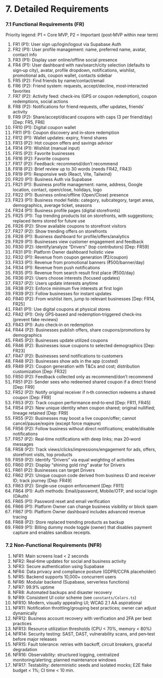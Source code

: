 # 7. Detailed Requirements
### 7.1 Functional Requirements (FR)
Priority legend: P1 = Core MVP, P2 = Important (post‑MVP within near term)

1. FR1 (P1): User sign up/login/logout via Supabase Auth
2. FR2 (P1): User profile management: name, preferred name, avatar, contact info
3. FR3 (P1): Display user online/offline social presence
4. FR4 (P1): User dashboard with nav/search/city selection (defaults to sign‑up city), avatar, profile dropdown, notifications, wishlist, promotional ads, coupon wallet, contacts sidebar
5. FR5 (P2): Find friends by name/contact/email
6. FR6 (P2): Friend system: requests, accept/decline, most‑interacted favorites
7. FR7 (P2): Activity feed: check‑ins (GPS or coupon redemption), coupon redemptions, social actions
8. FR8 (P2): Notifications for friend requests, offer updates, friends’ activity
9. FR9 (P2): Share/accept/discard coupons with caps (3 per friend/day) [Dep: FR5, FR6]
10. FR10 (P1): Digital coupon wallet
11. FR11 (P1): Coupon discovery and in‑store redemption
12. FR12 (P1): Wallet updates: expiry, friend shares
13. FR13 (P2): Hot coupon offers and savings advisor
14. FR14 (P1): Wishlist (manual input)
15. FR15 (P2): Favorite businesses
16. FR16 (P2): Favorite coupons
17. FR17 (P2): Feedback: recommend/don’t recommend
18. FR18 (P2): Brief review up to 30 words (needs FR42, FR43)
19. FR19 (P1): Responsive web (React, Vite, Tailwind)
20. FR20 (P1): Business Auth via Supabase
21. FR21 (P1): Business profile management: name, address, Google location, contact, open/close, holidays, logo
22. FR22 (P1): Business online/offline (Open/Close) presence
23. FR23 (P1): Business model fields: category, subcategory, target areas, demographics, average ticket, seasons
24. FR24 (P1): Business profile pages (digital storefronts)
25. FR25 (P1): Top trending products list on storefronts, with suggestions; replaced items stored for future use
26. FR26 (P2): Show available coupons to storefront visitors
27. FR27 (P2): Show trending offers on storefronts
28. FR28 (P1): Business dashboard for profile/offers/analytics
29. FR29 (P1): Businesses view customer engagement and feedback
30. FR30 (P2): Identify/analyze “Drivers” (top contributors) [Dep: FR59]
31. FR31 (P1): Platform Owner dashboard holistic view
32. FR32 (P1): Revenue from coupon generation (₹2/coupon)
33. FR33 (P1): Revenue from promotional banners (₹500/banner/day)
34. FR34 (P1): Revenue from push notifications
35. FR35 (P1): Revenue from search result first place (₹500/day)
36. FR36 (P2): Users choose interests (focused updates)
37. FR37 (P2): Users update interests anytime
38. FR38 (P2): Enforce minimum five interests at first login
39. FR39 (P2): Follow businesses for instant updates
40. FR40 (P2): From wishlist item, jump to relevant businesses [Dep: FR14, FR25]
41. FR41 (P1): Use digital coupons at physical stores
42. FR42 (P1): Only GPS‑based and redemption‑triggered check‑ins (prevent fake reviews)
43. FR43 (P1): Auto check‑in on redemption
44. FR44 (P2): Businesses publish offers, share coupons/promotions by demographics
45. FR45 (P2): Businesses update utilized coupons
46. FR46 (P2): Businesses issue coupons to selected demographics [Dep: FR23]
47. FR47 (P2): Businesses send notifications to customers
48. FR48 (P2): Businesses show ads in the app (costed)
49. FR49 (P2): Coupon generation with T&Cs and cost; distribution customization [Dep: FR32]
50. FR50 (P2): Feedback collected only as recommend/don’t recommend
51. FR51 (P2): Sender sees who redeemed shared coupon if a direct friend [Dep: FR9]
52. FR52 (P2): Notify original receiver if n‑th connection redeems a shared coupon [Dep: FR9]
53. FR53 (P2): Track coupon performance end‑to‑end [Dep: FR11, FR45]
54. FR54 (P2): New unique identity when coupon shared; original nullified; lineage retained [Dep: FR9]
55. FR55 (P2): Businesses may boost a live coupon/offer; cannot cancel/pause/expire (except force majeure)
56. FR56 (P2): Follow business without direct notifications; enable/disable notifications
57. FR57 (P2): Real‑time notifications with deep links; max 20‑word messages
58. FR58 (P2): Track views/clicks/impressions/engagement for ads, offers, storefront visits, top products
59. FR59 (P2): Identify “Drivers” via equal weighting of activities
60. FR60 (P2): Display “shining gold ring” avatar for Drivers
61. FR61 (P2): Businesses can target Drivers
62. FR62 (P2): Unique coupon code derived from business ID and receiver ID; track journey [Dep: FR49]
63. FR63 (P2): Single‑use coupon enforcement [Dep: FR11]
64. FR64 (P1): Auth methods: Email/password, Mobile/OTP, and social login (OAuth)
65. FR65 (P1): Password reset and email verification
66. FR66 (P1): Platform Owner can change business visibility or block spam
67. FR67 (P1): Platform Owner dashboard includes advanced revenue tracing
68. FR68 (P2): Store replaced trending products as backup
69. FR69 (P1): Billing dummy mode toggle (owner) that disables payment capture and enables sandbox receipts.

### 7.2 Non‑Functional Requirements (NFR)
1. NFR1: Main screens load < 2 seconds
2. NFR2: Real‑time updates for social and business activity
3. NFR3: Secure authentication using Supabase
4. NFR4: Data privacy and compliance posture (GDPR/CCPA placeholder)
5. NFR5: Backend supports 10,000+ concurrent users
6. NFR6: Modular backend (Supabase, serverless functions)
7. NFR7: 99.9% uptime
8. NFR8: Automated backups and disaster recovery
9. NFR9: Consistent UI color scheme (see `constants/Colors.ts`)
10. NFR10: Modern, visually appealing UI; WCAG 2.1 AA aspirational
11. NFR11: Notification throttling/grouping best practices; owner can adjust dynamically
12. NFR12: Business account recovery with verification and 2FA per best practices
13. NFR13: Resource utilization thresholds (CPU < 70%, memory < 80%)
14. NFR14: Security testing: SAST, DAST, vulnerability scans, and pen‑test before major releases
15. NFR15: Fault tolerance: retries with backoff, circuit breakers, graceful degradation
16. NFR16: Observability: structured logging, centralized monitoring/alerting; planned maintenance windows
17. NFR17: Testability: deterministic seeds and isolated mocks; E2E flake budget < 1%; CI time < 10 min.
